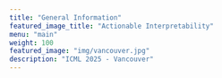 ```yaml
---
title: "General Information"
featured_image_title: "Actionable Interpretability"
menu: "main"
weight: 100
featured_image: "img/vancouver.jpg"
description: "ICML 2025 - Vancouver"
---
```


